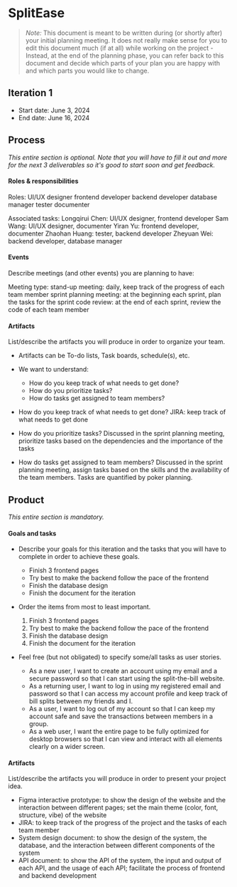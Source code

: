 ﻿# SplitEase

 > _Note:_ This document is meant to be written during (or shortly after) your initial planning meeting.
 > It does not really make sense for you to edit this document much (if at all) while working on the project - Instead, at the end of the planning phase, you can refer back to this document and decide which parts of your plan you are happy with and which parts you would like to change.

## Iteration 1

* Start date: June 3, 2024
* End date: June 16, 2024

## Process

_This entire section is optional. Note that you will have to fill it out and more for the next 3 deliverables so it's good to start soon and get feedback._

#### Roles & responsibilities

Roles:
UI/UX designer
frontend developer
backend developer
database manager
tester
documenter

Associated tasks:
Longqirui Chen: UI/UX designer, frontend developer
Sam Wang: UI/UX designer, documenter
Yiran Yu: frontend developer, documenter
Zhaohan Huang: tester, backend developer
Zheyuan Wei: backend developer, database manager

#### Events

Describe meetings (and other events) you are planning to have:

Meeting type:
stand-up meeting: daily, keep track of the progress of each team member
sprint planning meeting: at the beginning each sprint, plan the tasks for the sprint
code review: at the end of each sprint, review the code of each team member

#### Artifacts

List/describe the artifacts you will produce in order to organize your team.

* Artifacts can be To-do lists, Task boards, schedule(s), etc.
* We want to understand:
  * How do you keep track of what needs to get done?
  * How do you prioritize tasks?
  * How do tasks get assigned to team members?

* How do you keep track of what needs to get done?
  JIRA: keep track of what needs to get done

* How do you prioritize tasks?
  Discussed in the sprint planning meeting, prioritize tasks based on the dependencies and the importance of the tasks

* How do tasks get assigned to team members?
  Discussed in the sprint planning meeting, assign tasks based on the skills and the availability of the team members. Tasks are quantified by poker planning.

## Product

_This entire section is mandatory._

#### Goals and tasks

* Describe your goals for this iteration and the tasks that you will have to complete in order to achieve these goals.
  * Finish 3 frontend pages
  * Try best to make the backend follow the pace of the frontend
  * Finish the database design
  * Finish the document for the iteration

* Order the items from most to least important.
  1. Finish 3 frontend pages
  2. Try best to make the backend follow the pace of the frontend
  3. Finish the database design
  4. Finish the document for the iteration

* Feel free (but not obligated) to specify some/all tasks as user stories.
  * As a new user, I want to create an account using my email and a secure password so that I can start using the split-the-bill website.
  * As a returning user, I want to log in using my registered email and password so that I can access my account profile and keep track of bill splits between my friends and I.
  * As a user, I want to log out of my account so that I can keep my account safe and save the transactions between members in a group.
  * As a web user, I want the entire page to be fully optimized for desktop browsers so that I can view and interact with all elements clearly on a wider screen.

#### Artifacts

List/describe the artifacts you will produce in order to present your project idea.

* Figma interactive prototype: to show the design of the website and the interaction between different pages; set the main theme (color, font, structure, vibe) of the website
* JIRA: to keep track of the progress of the project and the tasks of each team member
* System design document: to show the design of the system, the database, and the interaction between different components of the system
* API document: to show the API of the system, the input and output of each API, and the usage of each API; facilitate the process of frontend and backend development
